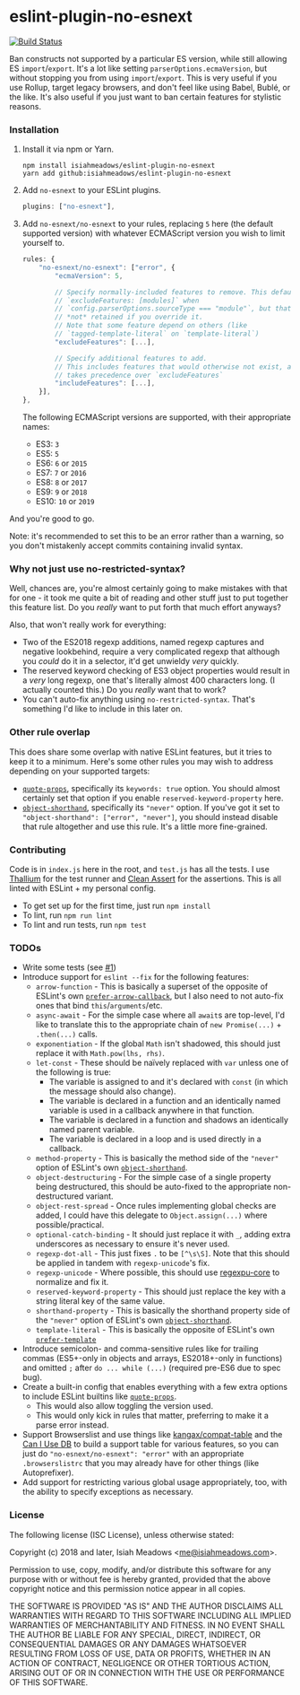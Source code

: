 # eslint-plugin-no-esnext

[![Build Status](https://travis-ci.org/isiahmeadows/eslint-plugin-no-esnext.svg?branch=master)](https://travis-ci.org/isiahmeadows/eslint-plugin-no-esnext)

Ban constructs not supported by a particular ES version, while still allowing ES `import`/`export`. It's a lot like setting `parserOptions.ecmaVersion`, but without stopping you from using `import`/`export`. This is very useful if you use Rollup, target legacy browsers, and don't feel like using Babel, Bublé, or the like. It's also useful if you just want to ban certain features for stylistic reasons.

### Installation

1. Install it via npm or Yarn.

    ```
    npm install isiahmeadows/eslint-plugin-no-esnext
    yarn add github:isiahmeadows/eslint-plugin-no-esnext
    ```

2. Add `no-esnext` to your ESLint plugins.

    ```js
    plugins: ["no-esnext"],
    ```

3. Add `no-esnext/no-esnext` to your rules, replacing `5` here (the default supported version) with whatever ECMAScript version you wish to limit yourself to.

    ```js
    rules: {
        "no-esnext/no-esnext": ["error", {
            "ecmaVersion": 5,

            // Specify normally-included features to remove. This defaults to
            // `excludeFeatures: [modules]` when
            // `config.parserOptions.sourceType === "module"`, but that value is
            // *not* retained if you override it.
            // Note that some feature depend on others (like
            // `tagged-template-literal` on `template-literal`)
            "excludeFeatures": [...],

            // Specify additional features to add.
            // This includes features that would otherwise not exist, and it
            // takes precedence over `excludeFeatures`
            "includeFeatures": [...],
        }],
    },
    ```

    The following ECMAScript versions are supported, with their appropriate names:

    - ES3: `3`
    - ES5: `5`
    - ES6: `6` or `2015`
    - ES7: `7` or `2016`
    - ES8: `8` or `2017`
    - ES9: `9` or `2018`
    - ES10: `10` or `2019`

And you're good to go.

Note: it's recommended to set this to be an error rather than a warning, so you don't mistakenly accept commits containing invalid syntax.

### Why not just use no-restricted-syntax?

Well, chances are, you're almost certainly going to make mistakes with that for one - it took me quite a bit of reading and other stuff just to put together this feature list. Do you *really* want to put forth that much effort anyways?

Also, that won't really work for everything:

- Two of the ES2018 regexp additions, named regexp captures and negative lookbehind, require a very complicated regexp that although you *could* do it in a selector, it'd get unwieldy *very* quickly.
- The reserved keyword checking of ES3 object properties would result in a *very* long regexp, one that's literally almost 400 characters long. (I actually counted this.) Do you *really* want that to work?
- You can't auto-fix anything using `no-restricted-syntax`. That's something I'd like to include in this later on.

### Other rule overlap

This does share some overlap with native ESLint features, but it tries to keep it to a minimum. Here's some other rules you may wish to address depending on your supported targets:

- [`quote-props`](https://eslint.org/docs/rules/quote-props), specifically its `keywords: true` option. You should almost certainly set that option if you enable `reserved-keyword-property` here.
- [`object-shorthand`](https://eslint.org/docs/rules/object-shorthand), specifically its `"never"` option. If you've got it set to `"object-shorthand": ["error", "never"]`, you should instead disable that rule altogether and use this rule. It's a little more fine-grained.

### Contributing

Code is in `index.js` here in the root, and `test.js` has all the tests. I use [Thallium](https://github.com/isiahmeadows/thallium/tree/v0.3.12/docs) for the test runner and [Clean Assert](https://github.com/isiahmeadows/clean-assert) for the assertions. This is all linted with ESLint + my personal config.

- To get set up for the first time, just run `npm install`
- To lint, run `npm run lint`
- To lint and run tests, run `npm test`

### TODOs

- Write some tests (see [#1](https://github.com/isiahmeadows/eslint-plugin-no-esnext/issues/1))
- Introduce support for `eslint --fix` for the following features:
    - `arrow-function` - This is basically a superset of the opposite of ESLint's own [`prefer-arrow-callback`](https://eslint.org/docs/rules/prefer-arrow-callback), but I also need to not auto-fix ones that bind `this`/`arguments`/etc.
    - `async-await` - For the simple case where all `await`s are top-level, I'd like to translate this to the appropriate chain of `new Promise(...)` + `.then(...)` calls.
    - `exponentiation` - If the global `Math` isn't shadowed, this should just replace it with `Math.pow(lhs, rhs)`.
    - `let-const` - These should be naïvely replaced with `var` unless one of the following is true:
        - The variable is assigned to and it's declared with `const` (in which the message should also change).
        - The variable is declared in a function and an identically named variable is used in a callback anywhere in that function.
        - The variable is declared in a function and shadows an identically named parent variable.
        - The variable is declared in a loop and is used directly in a callback.
    - `method-property` - This is basically the method side of the `"never"` option of ESLint's own [`object-shorthand`](https://eslint.org/docs/rules/object-shorthand).
    - `object-destructuring` - For the simple case of a single property being destructured, this should be auto-fixed to the appropriate non-destructured variant.
    - `object-rest-spread` - Once rules implementing global checks are added, I could have this delegate to `Object.assign(...)` where possible/practical.
    - `optional-catch-binding` - It should just replace it with `_`, adding extra underscores as necessary to ensure it's never used.
    - `regexp-dot-all` - This just fixes `.` to be `[^\s\S]`. Note that this should be applied in tandem with `regexp-unicode`'s fix.
    - `regexp-unicode` - Where possible, this should use [regexpu-core](https://github.com/mathiasbynens/regexpu-core) to normalize and fix it.
    - `reserved-keyword-property` - This should just replace the key with a string literal key of the same value.
    - `shorthand-property` - This is basically the shorthand property side of the `"never"` option of ESLint's own [`object-shorthand`](https://eslint.org/docs/rules/object-shorthand).
    - `template-literal` - This is basically the opposite of ESLint's own [`prefer-template`](https://eslint.org/docs/rules/prefer-template)
- Introduce semicolon- and comma-sensitive rules like for trailing commas (ES5+-only in objects and arrays, ES2018+-only in functions) and omitted `;` after `do ... while (...)` (required pre-ES6 due to spec bug).
- Create a built-in config that enables everything with a few extra options to include ESLint builtins like [`quote-props`](https://eslint.org/docs/rules/quote-props).
    - This would also allow toggling the version used.
    - This would only kick in rules that matter, preferring to make it a parse error instead.
- Support Browserslist and use things like [kangax/compat-table](https://github.com/kangax/compat-table) and the [Can I Use DB](https://caniuse.com/) to build a support table for various features, so you can just do `"no-esnext/no-esnext": "error"` with an appropriate `.browserslistrc` that you may already have for other things (like Autoprefixer).
- Add support for restricting various global usage appropriately, too, with the ability to specify exceptions as necessary.

### License

The following license (ISC License), unless otherwise stated:

Copyright (c) 2018 and later, Isiah Meadows &lt;me@isiahmeadows.com&gt;.

Permission to use, copy, modify, and/or distribute this software for any purpose with or without fee is hereby granted, provided that the above copyright notice and this permission notice appear in all copies.

THE SOFTWARE IS PROVIDED "AS IS" AND THE AUTHOR DISCLAIMS ALL WARRANTIES WITH REGARD TO THIS SOFTWARE INCLUDING ALL IMPLIED WARRANTIES OF MERCHANTABILITY AND FITNESS. IN NO EVENT SHALL THE AUTHOR BE LIABLE FOR ANY SPECIAL, DIRECT, INDIRECT, OR CONSEQUENTIAL DAMAGES OR ANY DAMAGES WHATSOEVER RESULTING FROM LOSS OF USE, DATA OR PROFITS, WHETHER IN AN ACTION OF CONTRACT, NEGLIGENCE OR OTHER TORTIOUS ACTION, ARISING OUT OF OR IN CONNECTION WITH THE USE OR PERFORMANCE OF THIS SOFTWARE.
